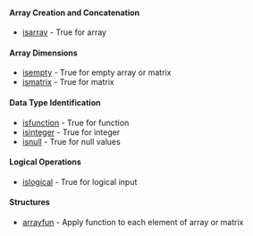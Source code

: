 #### Array Creation and Concatenation

- [isarray](/doc/datatype/isarray.md) - True for array

#### Array Dimensions

- [isempty](/doc/datatype/isempty.md) - True for empty array or matrix
- [ismatrix](/doc/datatype/ismatrix.md) - True for matrix

#### Data Type Identification

- [isfunction](/doc/datatype/isfunction.md) - True for function
- [isinteger](/doc/datatype/isinteger.md) - True for integer
- [isnull](/doc/datatype/isnull.md) - True for null values

#### Logical Operations

- [islogical](/doc/datatype/islogical.md) - True for logical input

#### Structures

- [arrayfun](/doc/datatype/arrayfun.md) - Apply function to each element of array or matrix
